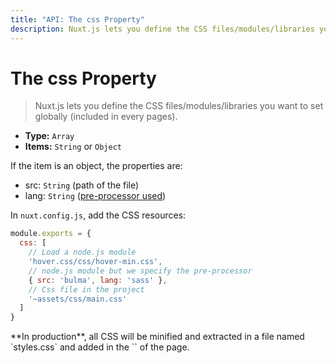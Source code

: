 ```yaml
---
title: "API: The css Property"
description: Nuxt.js lets you define the CSS files/modules/libraries you want to set globally (included in every pages).
---
```


# The css Property

> Nuxt.js lets you define the CSS files/modules/libraries you want to set globally (included in every pages).

- **Type:** `Array`
 - **Items:** `String` or `Object`

If the item is an object, the properties are:
- src: `String` (path of the file)
- lang: `String` ([pre-processor used](/guide/pages#using-pre-processors))

In `nuxt.config.js`, add the CSS resources:

```js
module.exports = {
  css: [
    // Load a node.js module
    'hover.css/css/hover-min.css',
    // node.js module but we specify the pre-processor
    { src: 'bulma', lang: 'sass' },
    // Css file in the project
    '~assets/css/main.css'
  ]
}
```

<p class="Alert">**In production**, all CSS will be minified and extracted in a file named `styles.css` and added in the `<head>` of the page.</p>
